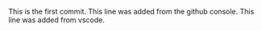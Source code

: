 This is the first commit.
This line was added from the github console.
This line was added from vscode.